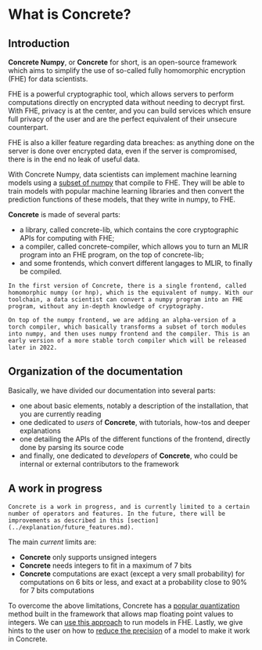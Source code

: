 
# What is **Concrete**?

## Introduction

**Concrete Numpy**, or **Concrete** for short, is an open-source framework which aims to simplify the use of so-called fully homomorphic encryption (FHE) for data scientists.

FHE is a powerful cryptographic tool, which allows servers to perform computations directly on encrypted data without needing to decrypt first. With FHE, privacy is at the center, and you can build services which ensure full privacy of the user and are the perfect equivalent of their unsecure counterpart.

FHE is also a killer feature regarding data breaches: as anything done on the server is done over encrypted data, even if the server is compromised, there is in the end no leak of useful data.

With Concrete Numpy, data scientists can implement machine learning models using a [subset of numpy](../howto/numpy_support.md) that compile to FHE. They will be able to train models with popular machine learning libraries and then convert the prediction functions of these models, that they write in numpy, to FHE.

**Concrete** is made of several parts:
- a library, called concrete-lib, which contains the core cryptographic APIs for computing with FHE;
- a compiler, called concrete-compiler, which allows you to turn an MLIR program into an FHE program, on the top of concrete-lib;
- and some frontends, which convert different langages to MLIR, to finally be compiled.

```{important}
In the first version of Concrete, there is a single frontend, called homomorphic numpy (or hnp), which is the equivalent of numpy. With our toolchain, a data scientist can convert a numpy program into an FHE program, without any in-depth knowledge of cryptography.
```

```{note}
On top of the numpy frontend, we are adding an alpha-version of a torch compiler, which basically transforms a subset of torch modules into numpy, and then uses numpy frontend and the compiler. This is an early version of a more stable torch compiler which will be released later in 2022.
```

## Organization of the documentation

Basically, we have divided our documentation into several parts:
- one about basic elements, notably a description of the installation, that you are currently reading
- one dedicated to _users_ of **Concrete**, with tutorials, how-tos and deeper explanations
- one detailing the APIs of the different functions of the frontend, directly done by parsing its source code
- and finally, one dedicated to _developers_ of **Concrete**, who could be internal or external contributors to the framework

## A work in progress

```{note}
Concrete is a work in progress, and is currently limited to a certain number of operators and features. In the future, there will be improvements as described in this [section](../explanation/future_features.md).
```

The main _current_ limits are:
- **Concrete** only supports unsigned integers
- **Concrete** needs integers to fit in a maximum of 7 bits
- **Concrete** computations are exact (except a very small probability) for computations on 6 bits or less, and exact at a probability close to 90% for 7 bits computations

To overcome the above limitations, Concrete has a [popular quantization](../explanation/quantization.md) method built in the framework that allows map floating point values to integers. We can [use this approach](../howto/use_quantization.md) to run models in FHE. Lastly, we give hints to the user on how to [reduce the precision](../howto/reduce_needed_precision.md) of a model to make it work in Concrete.
